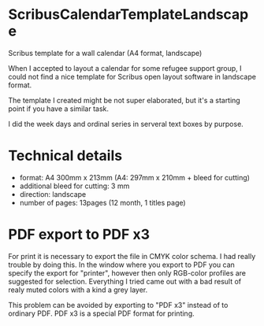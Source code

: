 # ScribusCalendarTemplateLandscape
Scribus template for a wall calendar (A4 format, landscape)

When I accepted to layout a calendar for some refugee support group, I could not find a nice template for Scribus open layout software in landscape format. 

The template I created might be not super elaborated, but it's a starting point if you have a similar task. 

I did the week days and ordinal series in serveral text boxes by purpose. 

# Technical details
- format: A4 300mm x 213mm (A4: 297mm x 210mm + bleed for cutting)
- additional bleed for cutting: 3 mm 
- direction: landscape
- number of pages: 13pages (12 month, 1 titles page)



# PDF export to PDF x3
For print it is necessary to export the file in CMYK color schema. I had really trouble by doing this. In the window where you export to PDF you can specify the export for "printer", however then only RGB-color profiles are suggested for selection. Everything I tried came out with a bad result of realy muted colors with a kind a grey layer. 

This problem can be avoided by exporting to "PDF x3" instead of to ordinary PDF. PDF x3 is a special PDF format for printing.
